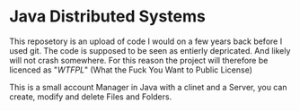 # Java Distributed Systems

This reposetory is an upload of code I would on a few years back before I used git. The code is supposed to be seen as entierly depricated. And likely will not crash somewhere. For this reason the project will therefore be licenced as "_WTFPL_" (What the Fuck You Want to Public License)

This is a small account Manager in Java with a clinet and a Server, you can create, modify and delete Files and Folders.
